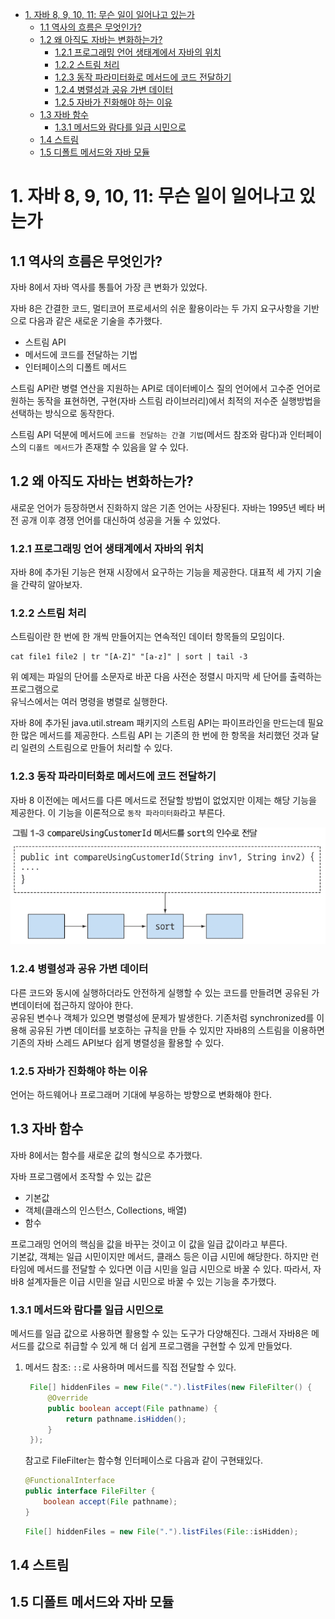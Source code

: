 - [1. 자바 8, 9, 10, 11: 무슨 일이 일어나고 있는가](#1-자바-8-9-10-11-무슨-일이-일어나고-있는가)
  - [1.1 역사의 흐름은 무엇인가?](#11-역사의-흐름은-무엇인가)
  - [1.2 왜 아직도 자바는 변화하는가?](#12-왜-아직도-자바는-변화하는가)
    - [1.2.1 프로그래밍 언어 생태계에서 자바의 위치](#121-프로그래밍-언어-생태계에서-자바의-위치)
    - [1.2.2 스트림 처리](#122-스트림-처리)
    - [1.2.3 동작 파라미터화로 메서드에 코드 전달하기](#123-동작-파라미터화로-메서드에-코드-전달하기)
    - [1.2.4 병렬성과 공유 가변 데이터](#124-병렬성과-공유-가변-데이터)
    - [1.2.5 자바가 진화해야 하는 이유](#125-자바가-진화해야-하는-이유)
  - [1.3 자바 함수](#13-자바-함수)
    - [1.3.1 메서드와 람다를 일급 시민으로](#131-메서드와-람다를-일급-시민으로)
  - [1.4 스트림](#14-스트림)
  - [1.5 디폴트 메서드와 자바 모듈](#15-디폴트-메서드와-자바-모듈)

# 1. 자바 8, 9, 10, 11: 무슨 일이 일어나고 있는가

## 1.1 역사의 흐름은 무엇인가?
자바 8에서 자바 역사를 통틀어 가장 큰 변화가 있었다.

자바 8은 간결한 코드, 멀티코어 프로세서의 쉬운 활용이라는 두 가지 요구사항을 기반으로 다음과 같은 새로운 기술을 추가했다.

- 스트림 API
- 메서드에 코드를 전달하는 기법
- 인터페이스의 디폴트 메서드

스트림 API란 병렬 연산을 지원하는 API로 데이터베이스 질의 언어에서 고수준 언어로 원하는 동작을 표현하면, 구현(자바 스트림 라이브러리)에서 최적의 저수준 실행방법을 선택하는 방식으로 동작한다.

스트림 API 덕분에 메서드에 `코드를 전달하는 간결 기법`(메서드 참조와 람다)과 인터페이스의 `디폴트 메서드`가 존재할 수 있음을 알 수 있다.

## 1.2 왜 아직도 자바는 변화하는가?
새로운 언어가 등장하면서 진화하지 않은 기존 언어는 사장된다. 자바는 1995년 베타 버전 공개 이후 경쟁 언어를 대신하여 성공을 거둘 수 있었다.

### 1.2.1 프로그래밍 언어 생태계에서 자바의 위치
자바 8에 추가된 기능은 현재 시장에서 요구하는 기능을 제공한다. 대표적 세 가지 기술을 간략히 알아보자.

### 1.2.2 스트림 처리
스트림이란 한 번에 한 개씩 만들어지는 연속적인 데이터 항목들의 모임이다.

```
cat file1 file2 | tr "[A-Z]" "[a-z]" | sort | tail -3
```

위 예제는 파일의 단어를 소문자로 바꾼 다음 사전순 정렬시 마지막 세 단어를 출력하는 프로그램으로  
유닉스에서는 여러 명령을 병렬로 실행한다.

자바 8에 추가된 java.util.stream 패키지의 스트림 API는 파이프라인을 만드는데 필요한 많은 메서드를 제공한다. 스트림 API 는 기존의 한 번에 한 항목을 처리했던 것과 달리 일련의 스트림으로 만들어 처리할 수 있다.

### 1.2.3 동작 파라미터화로 메서드에 코드 전달하기
자바 8 이전에는 메서드를 다른 메서드로 전달할 방법이 없었지만 이제는 해당 기능을 제공한다. 이 기능을 이론적으로 `동작 파라미터화`라고 부른다.

![동작 파라미터화](images/1-1.png)

### 1.2.4 병렬성과 공유 가변 데이터
다른 코드와 동시에 실행하더라도 안전하게 실행할 수 있는 코드를 만들려면 공유된 가변데이터에 접근하지 않아야 한다.  
공유된 변수나 객체가 있으면 병렬성에 문제가 발생한다. 기존처럼 synchronized를 이용해 공유된 가변 데이터를 보호하는 규칙을 만들 수 있지만 자바8의 스트림을 이용하면 기존의 자바 스레드 API보다 쉽게 병렬성을 활용할 수 있다.

### 1.2.5 자바가 진화해야 하는 이유
언어는 하드웨어나 프로그래머 기대에 부응하는 방향으로 변화해야 한다.

## 1.3 자바 함수
자바 8에서는 함수를 새로운 값의 형식으로 추가했다.

자바 프로그램에서 조작할 수 있는 값은
- 기본값
- 객체(클래스의 인스턴스, Collections, 배열)
- 함수

프로그래밍 언어의 핵심을 값을 바꾸는 것이고 이 값을 일급 값이라고 부른다.  
기본값, 객체는 일급 시민이지만 메서드, 클래스 등은 이급 시민에 해당한다. 하지만 런타임에 메서드를 전달할 수 있다면 이급 시민을 일급 시민으로 바꿀 수 있다. 따라서, 자바8 설계자들은 이급 시민을 일급 시민으로 바꿀 수 있는 기능을 추가했다.

### 1.3.1 메서드와 람다를 일급 시민으로
메서드를 일급 값으로 사용하면 활용할 수 있는 도구가 다양해진다. 그래서 자바8은 메서드를 값으로 취급할 수 있게 해 더 쉽게 프로그램을 구현할 수 있게 만들었다.

1. 메서드 참조: `::`로 사용하며 메서드를 직접 전달할 수 있다.
   ```java
    File[] hiddenFiles = new File(".").listFiles(new FileFilter() {
        @Override
        public boolean accept(File pathname) {
            return pathname.isHidden();
        }
    });
   ```
   참고로 FileFilter는 함수형 인터페이스로 다음과 같이 구현돼있다.
   ```java
   @FunctionalInterface
   public interface FileFilter {
       boolean accept(File pathname);
   }
   ```

   ```java
   File[] hiddenFiles = new File(".").listFiles(File::isHidden);
   ```



## 1.4 스트림

## 1.5 디폴트 메서드와 자바 모듈